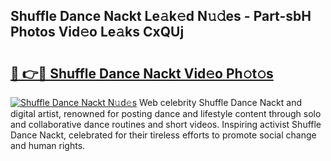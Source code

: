 ## Shuffle Dance Nackt Le𝚊k𝚎d N𝚞𝚍es - Part-sbH Photos Vid𝚎o Le𝚊ks CxQUj

# <h2><a href="http://fb12zj.evod.top/?m=Shuffle+Dance+Nackt">🔗 👉🔴 Shuffle Dance Nackt Vid𝚎o Ph𝚘t𝚘s</a></h2>

[![Shuffle Dance Nackt N𝚞d𝚎s](https://i.imgur.com/8V9OHl7.gif)](http://fb12zj.evod.top/?m=Shuffle+Dance+Nackt)
Web celebrity Shuffle Dance Nackt and digital artist, renowned for posting dance and lifestyle content through solo and collaborative dance routines and short videos. Inspiring activist Shuffle Dance Nackt, celebrated for their tireless efforts to promote social change and human rights. 
